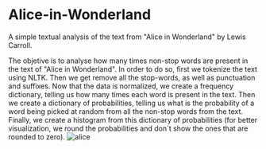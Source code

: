 # Alice-in-Wonderland
A simple textual analysis of the text from "Alice in Wonderland" by Lewis Carroll.

The objetive is to analyse how many times non-stop words are present in the text of "Alice in Wonderland".
In order to do so, first we tokenize the text using NLTK.
Then we get remove all the stop-words, as well as punctuation and suffixes.
Now that the data is normalized, we create a frequency dictionary, telling us how many times each word is present in the text.
Then we create a dictionary of probabilities, telling us what is the probability of a word being picked at random from all the non-stop words from the text.
Finally, we create a histogram from this dictionary of probabilities (for better visualization, we round the probabilities and don´t show the ones that are rounded to zero).
![alice](https://user-images.githubusercontent.com/112963325/197396369-ce5eaa41-b024-4af2-b258-4368d51f8f7e.png)
